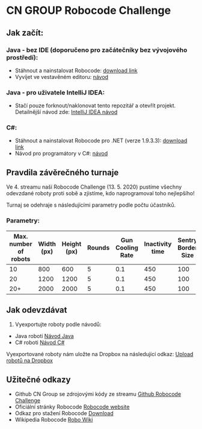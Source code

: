 # CN GROUP Robocode Challenge 

## Jak začít:
### Java - bez IDE (doporučeno pro začátečníky bez vývojového prostředí):
 * Stáhnout a nainstalovat Robocode: [download link](https://robowiki.net/wiki/Robocode/Download_And_Install)
 * Vyvíjet ve vestavěném editoru: [návod](https://robowiki.net/wiki/Robocode/My_First_Robot)
### Java - pro uživatele IntelliJ IDEA:  
 * Stačí pouze forknout/naklonovat tento repozitář a otevřít projekt. Detailnější návod zde:
 [IntelliJ IDEA návod](Java-intellij-instalation-guide.md)
### C#:
 * Stáhnout a nainstalovat Robocode pro .NET (verze 1.9.3.3): [download link](https://robowiki.net/wiki/Robocode/Download_And_Install)
 * Návod pro programátory v C#: [návod](https://robowiki.net/wiki/Robocode/.NET/Create_a_.NET_robot_with_Visual_Studio)


## Pravdila závěrečného turnaje
Ve 4. streamu naší Robocode Challenge (13. 5. 2020) pustíme všechny odevzdané roboty proti sobě a zjistíme, kdo naprogramoval toho nejlepšího!

Turnaj se odehraje s následujícími parametry podle počtu účastníků.

### Parametry:
| Max. number of robots | Width (px) | Height (px) | Rounds | Gun Cooling Rate | Inactivity time | Sentry Border Size |
|---|---|---|---|---|---|---|
| 10 | 800 | 600 | 5 | 0.1 | 450 | 100 |
| 20 | 1200 | 1200 | 5 | 0.1 | 450 | 100 |
| 20+ | 2000 | 2000 | 5 | 0.1 | 450 | 100 |

## Jak odevzdávat

1. Vyexportujte roboty podle návodů:
 * Java roboti [Návod Java](http://robowiki.net/wiki/RoboRumble/Enter_The_Competition)
 * C# roboti [Návod C#](http://robowiki.net/wiki/Robocode/.NET/Create_a_.NET_robot_with_Visual_Studio)

Vyexportované roboty nám uložte na Dropbox na následující odkaz:
[Upload robotů na Dropbox](https://www.dropbox.com/request/fPIOs7poLJ0Ba0r6CCCC)

## Užitečné odkazy

 * Github CN Group se zdrojovými kódy ze streamu [Github Robocode Challenge](https://github.com/cngroupdk/RobocodeChallenge)
 * Oficiální stránky Robocode [Robocode website](https://robocode.sourceforge.io/)
 * Odkaz pro stažení Robocode [Download](https://sourceforge.net/projects/robocode/files/)
 * Wikipedia Robocode [Robo Wiki](http://robowiki.net/wiki/Main_Page)

